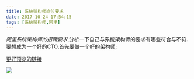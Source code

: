```yaml
---
title: 系统架构师岗位要求
date: 2017-10-24 17:54:15
tags: [系统架构师,阿里]
---
```


​	*阿里系统架构师的招聘要求*,分析一下自己与系统架构师的要求有哪些符合与不符.要想成为一个好的CTO,首先要做一个好的架构师;

[更好预览的链接](http://naotu.baidu.com/file/bea83aff9474d1aa29e3c04563f09047?token=cabaa338ead3abaa)

![](../../../../image/系统架构师.svg)